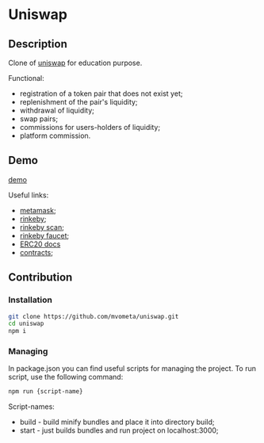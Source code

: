 # Uniswap

## Description

Clone of [uniswap](https://app.uniswap.org/) for education purpose.

Functional:

- registration of a token pair that does not exist yet;
- replenishment of the pair's liquidity;
- withdrawal of liquidity;
- swap pairs;
- commissions for users-holders of liquidity;
- platform commission.

## Demo

[demo](https://vadimm34.beget.tech/)

Useful links:

- [metamask](https://metamask.io/);
- [rinkeby](https://www.rinkeby.io/);
- [rinkeby scan](https://rinkeby.etherscan.io/);
- [rinkeby faucet](https://rinkebyfaucet.com/);
- [ERC20 docs](https://docs.openzeppelin.com/contracts/4.x/api/token/erc20)
- [contracts](./src/constants/contractConstants.ts);

## Contribution

### Installation

```bash
git clone https://github.com/mvometa/uniswap.git
cd uniswap
npm i
```

### Managing

In package.json you can find useful scripts for managing the project. To run script, use the following command:

```bash
npm run {script-name}
```

Script-names:

- build - build minify bundles and place it into directory build;
- start - just builds bundles and run project on localhost:3000;




